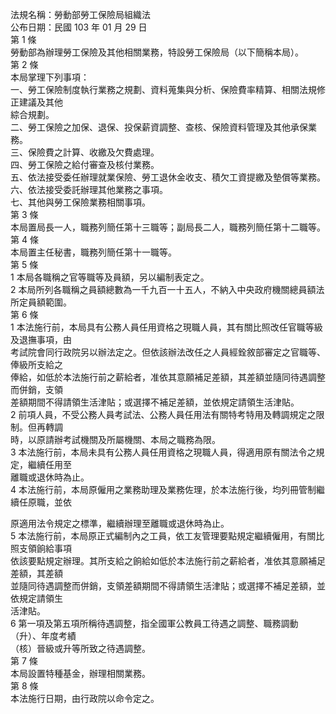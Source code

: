法規名稱：勞動部勞工保險局組織法  
公布日期：民國 103 年 01 月 29 日  
第 1 條  
勞動部為辦理勞工保險及其他相關業務，特設勞工保險局（以下簡稱本局）。  
第 2 條  
本局掌理下列事項：  
一、勞工保險制度執行業務之規劃、資料蒐集與分析、保險費率精算、相關法規修正建議及其他  
綜合規劃。  
二、勞工保險之加保、退保、投保薪資調整、查核、保險資料管理及其他承保業務。  
三、保險費之計算、收繳及欠費處理。  
四、勞工保險之給付審查及核付業務。  
五、依法接受委任辦理就業保險、勞工退休金收支、積欠工資提繳及墊償等業務。  
六、依法接受委託辦理其他業務之事項。  
七、其他與勞工保險業務相關事項。  
第 3 條  
本局置局長一人，職務列簡任第十三職等；副局長二人，職務列簡任第十二職等。  
第 4 條  
本局置主任秘書，職務列簡任第十一職等。  
第 5 條  
1 本局各職稱之官等職等及員額，另以編制表定之。  
2 本局所列各職稱之員額總數為一千九百一十五人，不納入中央政府機關總員額法所定員額範圍。  
第 6 條  
1 本法施行前，本局具有公務人員任用資格之現職人員，其有關比照改任官職等級及退撫事項，由  
考試院會同行政院另以辦法定之。但依該辦法改任之人員經銓敘部審定之官職等、俸級所支給之  
俸給，如低於本法施行前之薪給者，准依其意願補足差額，其差額並隨同待遇調整而併銷，支領  
差額期間不得請領生活津貼；或選擇不補足差額，並依規定請領生活津貼。  
2 前項人員，不受公務人員考試法、公務人員任用法有關特考特用及轉調規定之限制。但再轉調  
時，以原請辦考試機關及所屬機關、本局之職務為限。  
3 本法施行前，本局未具有公務人員任用資格之現職人員，得適用原有關法令之規定，繼續任用至  
離職或退休時為止。  
4 本法施行前，本局原僱用之業務助理及業務佐理，於本法施行後，均列冊管制繼續任原職，並依  


原適用法令規定之標準，繼續辦理至離職或退休時為止。  
5 本法施行前，本局原正式編制內之工員，依工友管理要點規定繼續僱用，有關比照支領餉給事項  
依該要點規定辦理。其所支給之餉給如低於本法施行前之薪給者，准依其意願補足差額，其差額  
並隨同待遇調整而併銷，支領差額期間不得請領生活津貼；或選擇不補足差額，並依規定請領生  
活津貼。  
6 第一項及第五項所稱待遇調整，指全國軍公教員工待遇之調整、職務調動（升）、年度考績  
（核）晉級或升等所致之待遇調整。  
第 7 條  
本局設置特種基金，辦理相關業務。  
第 8 條  
本法施行日期，由行政院以命令定之。  


